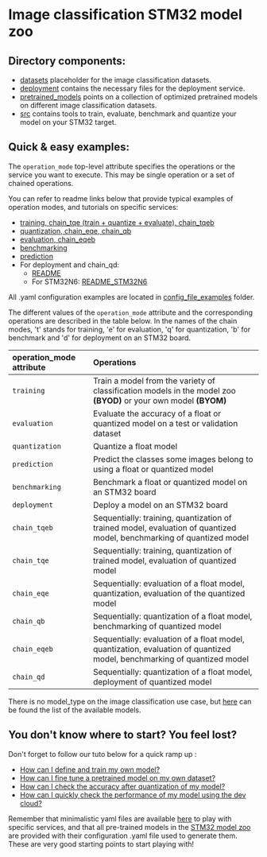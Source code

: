 # Image classification STM32 model zoo


## Directory components:
* [datasets](datasets/README.md) placeholder for the image classification datasets.
* [deployment](deployment/README.md) contains the necessary files for the deployment service.
* [pretrained_models](pretrained_models/README.md) points on a collection of optimized pretrained models on different image classification datasets.
* [src](src/README.md) contains tools to train, evaluate, benchmark and quantize your model on your STM32 target.

## Quick & easy examples:
The `operation_mode` top-level attribute specifies the operations or the service you want to execute. This may be single operation or a set of chained operations.

You can refer to readme links below that provide typical examples of operation modes, and tutorials on specific services:

- [training, chain_tqe (train + quantize + evaluate), chain_tqeb](./src/training/README.md)
- [quantization, chain_eqe, chain_qb](./src/quantization/README.md)
- [evaluation, chain_eqeb](./src/evaluation/README.md)
- [benchmarking](./src/benchmarking/README.md)
- [prediction](./src/prediction/README.md)
- For deployment and chain_qd:
  - [README](./deployment/README.md)
  - For STM32N6: [README_STM32N6](./deployment/README_STM32N6.md)

All .yaml configuration examples are located in [config_file_examples](./src/config_file_examples/) folder.

The different values of the `operation_mode` attribute and the corresponding operations are described in the table below. In the names of the chain modes, 't' stands for training, 'e' for evaluation, 'q' for quantization, 'b' for benchmark and 'd' for deployment on an STM32 board.

| operation_mode attribute | Operations |
|:-------------------------|:-----------|
| `training`               | Train a model from the variety of classification models in the model zoo **(BYOD)** or your own model **(BYOM)** |
| `evaluation`             | Evaluate the accuracy of a float or quantized model on a test or validation dataset|
| `quantization`           | Quantize a float model |
| `prediction`             | Predict the classes some images belong to using a float or quantized model |
| `benchmarking`           | Benchmark a float or quantized model on an STM32 board |
| `deployment`             | Deploy a model on an STM32 board |
| `chain_tqeb`             | Sequentially: training, quantization of trained model, evaluation of quantized model, benchmarking of quantized model |
| `chain_tqe`              | Sequentially: training, quantization of trained model, evaluation of quantized model |
| `chain_eqe`              | Sequentially: evaluation of a float model,  quantization, evaluation of the quantized model |
| `chain_qb`               | Sequentially: quantization of a float model, benchmarking of quantized model |
| `chain_eqeb`             | Sequentially: evaluation of a float model,  quantization, evaluation of quantized model, benchmarking of quantized model |
| `chain_qd`               | Sequentially: quantization of a float model, deployment of quantized model |

There is no model_type on the image classification use case, but [here](https://github.com/STMicroelectronics/stm32ai-modelzoo/blob/master/image_classification/README.md) can be found the list of the available models.

## You don't know where to start? You feel lost?
Don't forget to follow our tuto below for a quick ramp up : 
* [How can I define and train my own model?](../image_classification/deployment/doc/tuto/how_to_define_and_train_my_own_model.md)
* [How can I fine tune a pretrained model on my own dataset?](../image_classification/deployment/doc/tuto/how_to_finetune_a_model_zoo_model_on_my_own_dataset.md)
* [How can I check the accuracy after quantization of my model?](../image_classification/deployment/doc/tuto/how_to_compare_the_accuracy_after_quantization_of_my_model.md)
* [How can I quickly check the performance of my model using the dev cloud?](../image_classification/deployment/doc/tuto/how_to_quickly_benchmark_the_performances_of_a_model.md)

Remember that minimalistic yaml files are available [here](./src/config_file_examples/) to play with specific services, and that all pre-trained models in the [STM32 model zoo](https://github.com/STMicroelectronics/stm32ai-modelzoo/) are provided with their configuration .yaml file used to generate them. These are very good starting points to start playing with!
